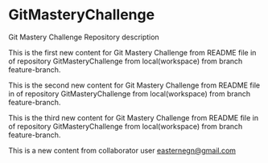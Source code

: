 # GitMasteryChallenge
Git Mastery Challenge Repository description

This is the first new content for Git Mastery Challenge from README file in of repository GitMasteryChallenge from local(workspace) from branch feature-branch.

This is the second new content for Git Mastery Challenge from README file in of repository GitMasteryChallenge from local(workspace) from branch feature-branch.

This is the third new content for Git Mastery Challenge from README file in of repository GitMasteryChallenge from local(workspace) from branch feature-branch.


This is a new content from collaborator user easternegn@gmail.com
